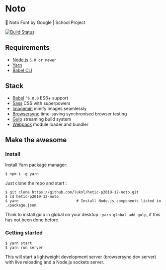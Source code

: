 # Noto
:100: Noto Font by Google | School Project

[![Build Status](https://travis-ci.org/luknl/hetic-p2019-12-noto.svg?branch=master)](https://travis-ci.org/luknl/hetic-p2019-12-noto)

## Requirements
- [Node.js](https://nodejs.org/en/) `5.0 or newer`
- [Yarn](https://yarnpkg.com/)
- [Babel CLI](https://babeljs.io/docs/usage/cli/)

## Stack
- [Babel](http://babeljs.io/) `^6.0.0` ES6+ support
- [Sass](http://sass-lang.com/) CSS with superpowers
- [Imagemin](https://github.com/imagemin/imagemin) minify images seamlessly
- [Browsersync](http://www.browsersync.io/) time-saving synchronised browser testing
- [Gulp](http://gulpjs.com/) streaming build system
- [Webpack](https://webpack.github.io/) module loader and bundler

## Make the awesome

### Install

Install Yarn package manager:

```
$ npm i -g yarn
```

Just clone the repo and start :

```shell
$ git clone https://github.com/luknl/hetic-p2019-12-noto.git
$ cd hetic-p2019-12-noto
$ yarn                          # Install Node.js components listed in ./package.json
```
Think to install gulp in global on your desktop : `yarn global add gulp`, if this has not been done before.

### Getting started

```shell
$ yarn start
$ yarn run server
```

This will start a lightweight development server (browsersync dev server) with live reloading
and a Node.js sockets server.
